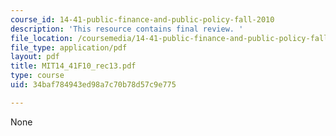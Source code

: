 ```yaml
---
course_id: 14-41-public-finance-and-public-policy-fall-2010
description: 'This resource contains final review. '
file_location: /coursemedia/14-41-public-finance-and-public-policy-fall-2010/34baf784943ed98a7c70b78d57c9e775_MIT14_41F10_rec13.pdf
file_type: application/pdf
layout: pdf
title: MIT14_41F10_rec13.pdf
type: course
uid: 34baf784943ed98a7c70b78d57c9e775

---
```

None
